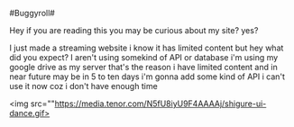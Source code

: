 #Buggyroll#
<p>Hey if you are reading this you may be curious about my site? yes?</p>
<p>I just made a streaming website i know it has limited content but hey what did you expect? I aren't using somekind of API or database i'm using my google drive as my server that's the reason i have limited content and in near future may be in 5 to ten days i'm gonna add some kind of API i can't use it now coz i don't have enough time</p>

<img src=""https://media.tenor.com/N5fU8iyU9F4AAAAj/shigure-ui-dance.gif> </img>